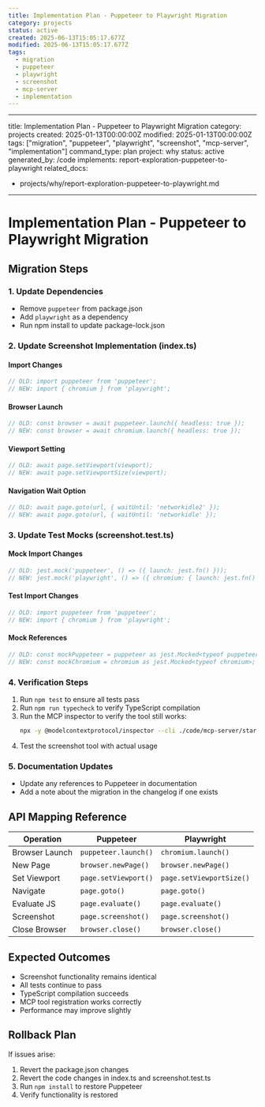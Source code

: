 ```yaml
---
title: Implementation Plan - Puppeteer to Playwright Migration
category: projects
status: active
created: 2025-06-13T15:05:17.677Z
modified: 2025-06-13T15:05:17.677Z
tags:
  - migration
  - puppeteer
  - playwright
  - screenshot
  - mcp-server
  - implementation
---
```


---

title: Implementation Plan - Puppeteer to Playwright Migration
category: projects
created: 2025-01-13T00:00:00Z
modified: 2025-01-13T00:00:00Z
tags: ["migration", "puppeteer", "playwright", "screenshot", "mcp-server", "implementation"]
command_type: plan
project: why
status: active
generated_by: /code
implements: report-exploration-puppeteer-to-playwright
related_docs:

- projects/why/report-exploration-puppeteer-to-playwright.md

---

# Implementation Plan - Puppeteer to Playwright Migration

## Migration Steps

### 1. Update Dependencies

- Remove `puppeteer` from package.json
- Add `playwright` as a dependency
- Run npm install to update package-lock.json

### 2. Update Screenshot Implementation (index.ts)

#### Import Changes

```typescript
// OLD: import puppeteer from 'puppeteer';
// NEW: import { chromium } from 'playwright';
```

#### Browser Launch

```typescript
// OLD: const browser = await puppeteer.launch({ headless: true });
// NEW: const browser = await chromium.launch({ headless: true });
```

#### Viewport Setting

```typescript
// OLD: await page.setViewport(viewport);
// NEW: await page.setViewportSize(viewport);
```

#### Navigation Wait Option

```typescript
// OLD: await page.goto(url, { waitUntil: 'networkidle2' });
// NEW: await page.goto(url, { waitUntil: 'networkidle' });
```

### 3. Update Test Mocks (screenshot.test.ts)

#### Mock Import Changes

```typescript
// OLD: jest.mock('puppeteer', () => ({ launch: jest.fn() }));
// NEW: jest.mock('playwright', () => ({ chromium: { launch: jest.fn() } }));
```

#### Test Import Changes

```typescript
// OLD: import puppeteer from 'puppeteer';
// NEW: import { chromium } from 'playwright';
```

#### Mock References

```typescript
// OLD: const mockPuppeteer = puppeteer as jest.Mocked<typeof puppeteer>;
// NEW: const mockChromium = chromium as jest.Mocked<typeof chromium>;
```

### 4. Verification Steps

1. Run `npm test` to ensure all tests pass
2. Run `npm run typecheck` to verify TypeScript compilation
3. Run the MCP inspector to verify the tool still works:
   ```bash
   npx -y @modelcontextprotocol/inspector --cli ./code/mcp-server/start-mcp.sh --method tools/list
   ```
4. Test the screenshot tool with actual usage

### 5. Documentation Updates

- Update any references to Puppeteer in documentation
- Add a note about the migration in the changelog if one exists

## API Mapping Reference

| Operation      | Puppeteer            | Playwright               |
| -------------- | -------------------- | ------------------------ |
| Browser Launch | `puppeteer.launch()` | `chromium.launch()`      |
| New Page       | `browser.newPage()`  | `browser.newPage()`      |
| Set Viewport   | `page.setViewport()` | `page.setViewportSize()` |
| Navigate       | `page.goto()`        | `page.goto()`            |
| Evaluate JS    | `page.evaluate()`    | `page.evaluate()`        |
| Screenshot     | `page.screenshot()`  | `page.screenshot()`      |
| Close Browser  | `browser.close()`    | `browser.close()`        |

## Expected Outcomes

- Screenshot functionality remains identical
- All tests continue to pass
- TypeScript compilation succeeds
- MCP tool registration works correctly
- Performance may improve slightly

## Rollback Plan

If issues arise:

1. Revert the package.json changes
2. Revert the code changes in index.ts and screenshot.test.ts
3. Run `npm install` to restore Puppeteer
4. Verify functionality is restored
